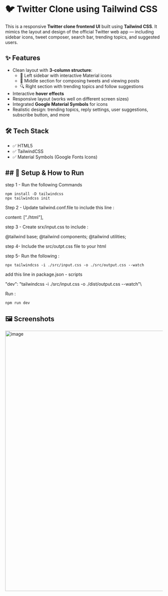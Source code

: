 # 🐦 Twitter Clone using Tailwind CSS

This is a responsive **Twitter clone frontend UI** built using **Tailwind CSS**. It mimics the layout and design of the official Twitter web app — including sidebar icons, tweet composer, search bar, trending topics, and suggested users.

## ✨ Features

- Clean layout with **3-column structure**:
  - 📌 Left sidebar with interactive Material icons
  - 📝 Middle section for composing tweets and viewing posts
  - 🔍 Right section with trending topics and follow suggestions
- Interactive **hover effects**
- Responsive layout (works well on different screen sizes)
- Integrated **Google Material Symbols** for icons
- Realistic design: trending topics, reply settings, user suggestions, subscribe button, and more

## 🛠 Tech Stack

- ✅ HTML5
- ✅ TailwindCSS
- ✅ Material Symbols (Google Fonts Icons)


## ## 🚀 Setup & How to Run

step 1 - Run the following Commands
```
npm install -D tailwindcss
npx tailwindcss init
```
Step 2 - Update tailwind.conf.file to include this line :

content: ["./html"],

step 3 - Create srx/input.css to include :

@tailwind base;
@tailwind components;
@tailwind utilities;

step 4- Include the src/outpt.css file to your html

step 5- Run the following :
```
npx tailwindcss -i ./src/input.css -o ./src/output.css --watch
```
add this line in package.json - scripts

"dev": "tailwindcss -i ./src/input.css -o ./dist/output.css --watch"\

Run :
```
npm run dev
```



## 🖼️ Screenshots

<img width="1918" height="834" alt="image" src="https://github.com/user-attachments/assets/40ad1f0d-dbde-4294-a8ae-b26ba49e12c0" />






